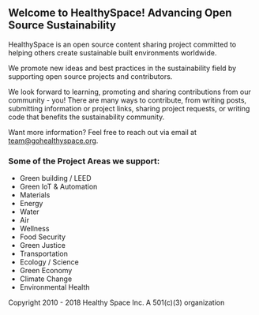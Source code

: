 ## Welcome to HealthySpace! Advancing Open Source Sustainability


HealthySpace is an open source content sharing project committed to helping others create sustainable built environments worldwide.

We promote new ideas and best practices in the sustainability field by supporting open source projects and contributors.

We look forward to learning, promoting and sharing contributions from our community - you! There are many ways to contribute, from writing posts, submitting information or project links, sharing project requests, or writing code that  benefits the sustainability community.

Want more information? Feel free to reach out via email at team@gohealthyspace.org.

### Some of the Project Areas we support:

* Green building / LEED
* Green IoT & Automation
* Materials
* Energy
* Water
* Air
* Wellness
* Food Security
* Green Justice
* Transportation
* Ecology / Science
* Green Economy
* Climate Change
* Environmental Health



Copyright 2010 - 2018 Healthy Space Inc. A 501(c)(3) organization
